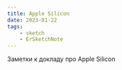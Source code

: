 ```yaml
---
title: Apple Silicon
date: 2023-01-22
tags:
    - sketch
    - ErSketchNote
---
```


Заметки к докладу про Apple Silicon
